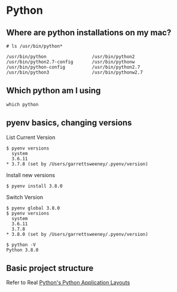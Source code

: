 # Python

## Where are python installations on my mac?
```
# ls /usr/bin/python*

/usr/bin/python                 /usr/bin/python2                /usr/bin/python2.7-config       /usr/bin/pythonw
/usr/bin/python-config          /usr/bin/python2.7              /usr/bin/python3                /usr/bin/pythonw2.7
```

## Which python am I using

```
which python
```

## pyenv basics, changing versions

List Current Version
```
$ pyenv versions
  system
  3.6.11
* 3.7.8 (set by /Users/garrettsweeney/.pyenv/version)
```

Install new versions
```
$ pyenv install 3.8.0
```

Switch Version
```
$ pyenv global 3.8.0
$ pyenv versions
  system
  3.6.11
  3.7.8
* 3.8.0 (set by /Users/garrettsweeney/.pyenv/version)

$ python -V
Python 3.8.0
```

## Basic project structure

Refer to Real [Python's Python Application Layouts](https://realpython.com/python-application-layouts/)
